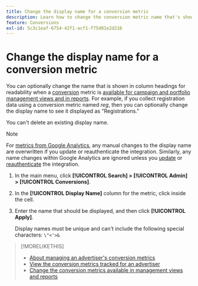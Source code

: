 ```yaml
---
title: Change the display name for a conversion metric
description: Learn how to change the conversion metric name that's shown in column headings in your management views and reports.
feature: Conversions
exl-id: 5c3c1eaf-6754-42f1-acf1-f75d01e2d216
---
```

# Change the display name for a conversion metric

You can optionally change the name that is shown in column headings for readability when a [conversion](/help/search-social-commerce/glossary.md#c-d) metric is [available for campaign and portfolio management views and in reports](conversion-metric-edit-available.md). For example, if you collect registration data using a conversion metric named *reg*, then you can optionally change the display name to see it displayed as "Registrations."

You can't delete an existing display name.

>[!NOTE]
>
>For [metrics from Google Analytics](/help/search-social-commerce/admin/data-sources/data-source-about.md), any manual changes to the display name are overwritten if you update or reauthenticate the integration. Similarly, any name changes within Google Analytics are ignored unless you [update](/help/search-social-commerce/admin/data-sources/data-source-edit.md) or [reauthenticate](/help/search-social-commerce/admin/data-sources/data-source-reauthenticate.md) the integration.

1. In the main menu, click **[!UICONTROL Search] > [!UICONTROL Admin] > [!UICONTROL Conversions]**.

1. In the **[!UICONTROL Display Name]** column for the metric, click inside the cell.

1. Enter the name that should be displayed, and then click **[!UICONTROL Apply]**.
   
   Display names must be unique and can't include the following special characters: `\"<'>&`

>[!MORELIKETHIS]
>
>* [About managing an advertiser's conversion metrics](conversion-metric-about.md)
>* [View the conversion metrics tracked for an advertiser](conversion-metric-view-tracked.md)
>* [Change the conversion metrics available in management views and reports](conversion-metric-edit-available.md)
